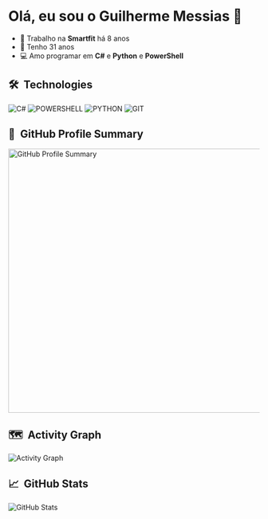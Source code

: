 # Olá, eu sou o Guilherme Messias 👋

- 🔭 Trabalho na **Smartfit** há 8 anos  
- 🎂 Tenho 31 anos  
- 💻 Amo programar em **C#** e **Python** e **PowerShell**

## 🛠 &nbsp;Technologies
<p>
    <img align="center" alt="C#" src="https://img.shields.io/badge/C%23-68217A?style=for-the-badge&logo=csharp&logoColor=white">
    <img align="center" alt="POWERSHELL" src="https://img.shields.io/badge/PowerShell-1F3B73?style=for-the-badge&logo=powershell&logoColor=white">
    <img align="center" alt="PYTHON" src="https://img.shields.io/badge/Python-3776AB?style=for-the-badge&logo=python&logoColor=white">
    <img align="center" alt="GIT"src="https://img.shields.io/badge/GitHub-100000?style=for-the-badge&logo=github&logoColor=white">
</p>

## 🌟 &nbsp;GitHub Profile Summary
<img width="530em" src="https://github-profile-summary-cards.vercel.app/api/cards/profile-details?username=gui-messias-melo&theme=radical" alt="GitHub Profile Summary"/>

## 🗺️ &nbsp;Activity Graph
<img src="https://github-readme-activity-graph.vercel.app/graph?username=gui-messias-melo&theme=tokyo-night" alt="Activity Graph"/>

## 📈 &nbsp;GitHub Stats
<img src="https://github-readme-stats.vercel.app/api?username=gui-messias-melo&show_icons=true&include_all_commits=true&count_private=true&theme=onedark" alt="GitHub Stats"/>
